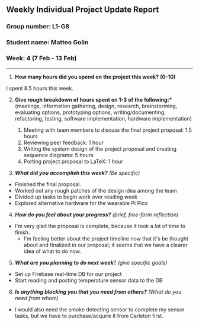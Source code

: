 ## Weekly Individual Project Update Report

### Group number: L1-G8

### Student name: Matteo Golin

### Week: 4 (7 Feb - 13 Feb)

---

1. **How many hours did you spend on the project this week? (0-10)**

I spent 8.5 hours this week.

2. **Give rough breakdown of hours spent on 1-3 of the following:\***
   (meetings, information gathering, design, research, brainstorming, evaluating options, prototyping options, writing/documenting, refactoring, testing, software implementation, hardware implementation)

   1. Meeting with team members to discuss the final project proposal: 1.5 hours
   2. Reviewing peer feedback: 1 hour
   3. Writing the system design of the project proposal and creating sequence diagrams: 5 hours
   4. Porting project proposal to LaTeX: 1 hour

3. **_What did you accomplish this week?_** _(Be specific)_

- Finished the final proposal.
- Worked out any rough patches of the design idea among the team
- Divided up tasks to begin work over reading week
- Explored alternative hardware for the wearable Pi Pico

4. **_How do you feel about your progress?_** _(brief, free-form reflection)_

- I'm very glad the proposal is complete, because it took a lot of time to finish.
  - I'm feeling better about the project timeline now that it's be thought about and finalized in our proposal; it
    seems that we have a clearer idea of what to do now.

5. **_What are you planning to do next week_**? _(give specific goals)_

- Set up Firebase real-time DB for our project
- Start reading and posting temperature sensor data to the DB

6. **_Is anything blocking you that you need from others?_** _(What do you need from whom)_

- I would also need the smoke detecting sensor to complete my sensor tasks, but we have to purchase/acquire it from
  Carleton first.

